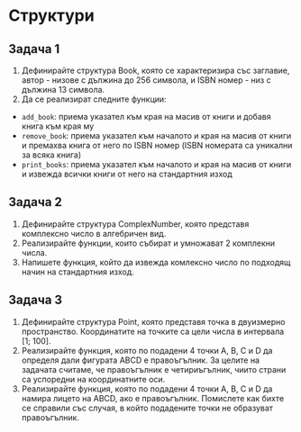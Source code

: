 # Структури

## Задача 1
1. Дефинирайте структура Book, която се характеризира със заглавие, автор - низове с дължина до 
256 символа, и ISBN номер - низ с дължина 13 символа.
2. Да се реализират следните функции:
- `add_book`: приема указател към края на масив от книги и добавя книга към края му
- `remove_book`: приема указател към началото и края на масив от книги и премахва книга от него по ISBN номер (ISBN номерата са уникални за всяка книга)
- `print_books`: приема указател към началото и края на масив от книги и извежда всички книги от него на стандартния изход

## Задача 2
1. Дефинирайте структура ComplexNumber, която представя комплексно число в алгебричен вид.
2. Реализирайте функции, които събират и умножават 2 комплекни числа.
3. Напишете функция, който да извежда комлексно число по подходящ начин на стандартния изход. 

## Задача 3
1. Дефинирайте структура Point, която представя точка в двуизмерно пространство. Координатите на точките са цели числа в интервала [1; 100].
2. Реализирайте функция, която по подадени 4 точки A, B, C и D да определя дали фигурата ABCD е правоъгълник. За целите на задачата считаме, че правоъгълник е четириъгълник, чиито страни са успоредни на координатните оси. 
3. Реализирайте функция, която по подадени 4 точки A, B, C и D да намира лицето на ABCD, ако е правоъгълник. Помислете как бихте се справили със случая, в който подадените точки не образуват правоъгълник. 